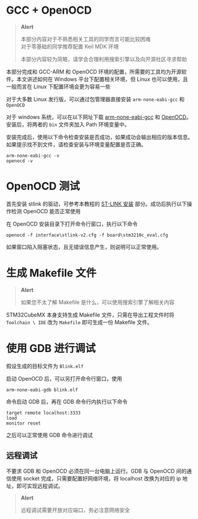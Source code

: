 # GCC + OpenOCD

> **Alert**  
> 
> 本部分内容对于不熟悉相关工具的同学而言可能比较困难  
> 对于零基础的同学推荐配置 Keil MDK 环境
>
> 本部分内容较为简略，请学会合理利用搜索引擎以及向开源社区寻求帮助

本部分完成和 GCC-ARM 和 OpenOCD 环境的配置，所需要的工具均为开源软件。本文讲述如何在 Windows 平台下配置相关环境，但 Linux 也可以使用，且一般而言在 Linux 下配置环境会更为容易一些

对于大多数 Linux 发行版，可以通过包管理器直接安装 `arm-none-eabi-gcc` 和 `OpenOCD`

对于 windows 系统，可以在以下网址下载 [arm-none-eabi-gcc](https://developer.arm.com/open-source/gnu-toolchain/gnu-rm/downloads)
和 [OpenOCD](gnutoolchains.com/arm-eabi/openocd/)。
安装后，将两者的 `bin` 文件夹加入 Path 环境变量中。

安装完成后，使用以下命令检查安装是否成功，如果成功会输出相应的版本信息。如果提示找不到文件，请检查安装与环境变量配置是否正确。

```
arm-none-eabi-gcc -v
openocd -v
```

# OpenOCD 测试

首先安装 stlink 的驱动，可参考本教程的 [ST-LINK 安装](./stlink.md) 部分。成功后执行以下操作检测 OpenOCD 能否正常使用

在 OpenOCD 安装目录下打开命令行窗口，执行以下命令
```
openocd -f interface\stlink-v2.cfg -f board\stm3210c_eval.cfg
```
如果窗口陷入阻塞状态，且无错误信息产生，则说明可以正常使用。

# 生成 Makefile 文件

> **Alert**  
> 
> 如果您不太了解 Makefile 是什么，可以使用搜索引擎了解相关内容  

STM32CubeMX 本身支持生成 Makefile 文件，只需在导出工程文件时将 `Toolchain \ IDE` 改为 `Makefile` 即可生成一份 Makefile 文件。

# 使用 GDB 进行调试

假设生成的目标文件为 `Blink.elf`

启动 OpenOCD 后，可以另打开命令行窗口，使用
```
arm-none-eabi-gdb blink.elf
```
命令启动 GDB 后，再在 GDB 命令行内执行以下命令
```
target remote localhost:3333
load
monitor reset
```
之后可以正常使用 GDB 命令进行调试

## 远程调试

不要求 GDB 和 OpenOCD 必须在同一台电脑上运行。GDB 与 OpenOCD 间的通信使用 socket 完成，只需要配置好网络环境，将 localhost 改换为对应的 ip 地址，即可实现远程调试。

> **Alert**  
>
> 远程调试需要开放对应端口，务必注意网络安全
